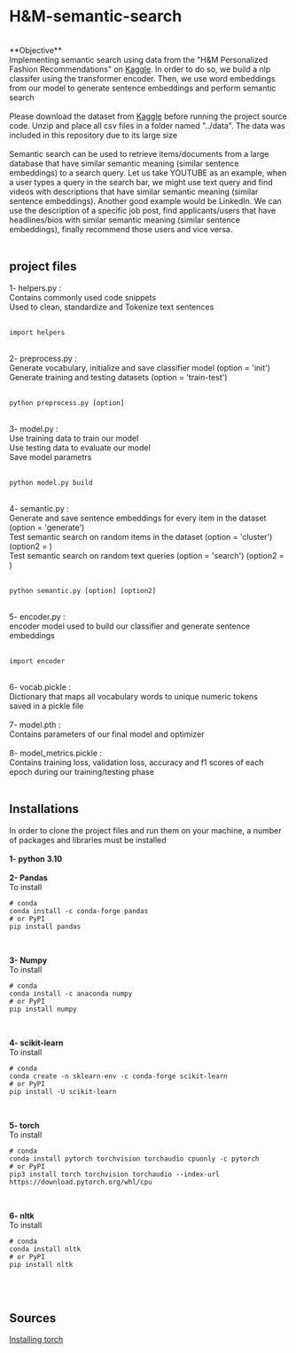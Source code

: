 # H&M-semantic-search
<br>
**Objective**<br>
Implementing semantic search using data from the "H&M Personalized Fashion Recommendations" on <a href="https://www.kaggle.com/competitions/h-and-m-personalized-fashion-recommendations" target="blank">Kaggle</a>. In order to do so, we build a nlp classifer using the transformer encoder. Then, we use word embeddings from our model to generate sentence embeddings and perform semantic search
<br><br>
Please download the dataset from <a href="https://www.kaggle.com/competitions/h-and-m-personalized-fashion-recommendations" target="blank">Kaggle</a> before running the project source code. Unzip and place all csv files in a folder named "../data". The data was included in this repository due to its large size
<br><br>
Semantic search can be used to retrieve items/documents from a large database that have similar semantic meaning (similar sentence embeddings) to a search query. Let us take YOUTUBE as an example, when a user types a query in the search bar, we might use text query and find videos with descriptions that have similar semantic meaning (similar sentence embeddings). Another good example would be LinkedIn. We can use the description of a specific job post, find applicants/users that have headlines/bios with similar semantic meaning (similar sentence embeddings), finally recommend those users and vice versa.
<br><br>

## project files
1- helpers.py :
<br>Contains commonly used code snippets
<br>Used to clean, standardize and Tokenize text sentences
<br><br>
```
import helpers
```
<br>
2- preprocess.py :
<br>Generate vocabulary, initialize and save classifier model (option = 'init')
<br>Generate training and testing datasets (option = 'train-test')
<br><br>

```
python preprocess.py [option]
```
<br>
3- model.py :
<br>Use training data to train our model
<br>Use testing data to evaluate our model
<br>Save model parametrs
<br><br>

```
python model.py build
```
<br>
4- semantic.py :
<br>Generate and save sentence embeddings for every item in the dataset (option = 'generate')
<br>Test semantic search on random items in the dataset (option = 'cluster') (option2 = <item_position:int>)
<br>Test semantic search on random text queries (option = 'search') (option2 = <query:str>)
<br><br>

```
python semantic.py [option] [option2]
```
<br>
5- encoder.py :
<br>encoder model used to build our classifier and generate sentence embeddings
<br><br>

```
import encoder
```
<br>
6- vocab.pickle :
<br>Dictionary that maps all vocabulary words to unique numeric tokens
<br>saved in a pickle file
<br><br>
7- model.pth :
<br>Contains parameters of our final model and optimizer
<br><br>
8- model_metrics.pickle :
<br>Contains training loss, validation loss, accuracy and f1 scores of each epoch during our training/testing phase
<br><br>

## Installations
In order to clone the project files and run them on your machine, a number of packages and libraries must be installed
<br><br>
**1- python 3.10**
<br><br>
**2- Pandas**
<br>
  To install
<br>
```
# conda
conda install -c conda-forge pandas
# or PyPI
pip install pandas
```
<br>

**3- Numpy**
<br>
  To install
<br>
```
# conda
conda install -c anaconda numpy
# or PyPI
pip install numpy
```
<br>

**4- scikit-learn**
<br>
  To install
<br>
```
# conda
conda create -n sklearn-env -c conda-forge scikit-learn
# or PyPI
pip install -U scikit-learn
```
<br>

**5- torch**
<br>
  To install
<br>
```
# conda
conda install pytorch torchvision torchaudio cpuonly -c pytorch
# or PyPI
pip3 install torch torchvision torchaudio --index-url https://download.pytorch.org/whl/cpu
```
<br>

**6- nltk**
<br>
  To install
<br>
```
# conda
conda install nltk
# or PyPI
pip install nltk
```
<br>
<br>

## Sources
<a href="https://pytorch.org/get-started/locally/">Installing torch</a>
<br>
